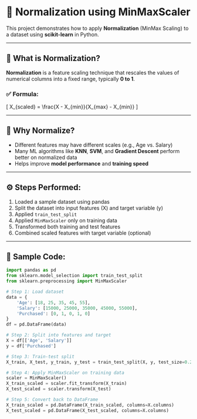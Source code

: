 # 🔢 Normalization using MinMaxScaler

This project demonstrates how to apply **Normalization** (MinMax Scaling) to a dataset using **scikit-learn** in Python.

---

## 📘 What is Normalization?

**Normalization** is a feature scaling technique that rescales the values of numerical columns into a fixed range, typically **0 to 1**.

### ✅ Formula:
\[
X_{scaled} = \frac{X - X_{min}}{X_{max} - X_{min}}
\]

---

## 🎯 Why Normalize?

- Different features may have different scales (e.g., Age vs. Salary)
- Many ML algorithms like **KNN**, **SVM**, and **Gradient Descent** perform better on normalized data
- Helps improve **model performance** and **training speed**

---

## ⚙️ Steps Performed:

1. Loaded a sample dataset using pandas
2. Split the dataset into input features (X) and target variable (y)
3. Applied `train_test_split`
4. Applied `MinMaxScaler` only on training data
5. Transformed both training and test features
6. Combined scaled features with target variable (optional)

---

## 🧪 Sample Code:

```python
import pandas as pd
from sklearn.model_selection import train_test_split
from sklearn.preprocessing import MinMaxScaler

# Step 1: Load dataset
data = {
    'Age': [18, 25, 35, 45, 55],
    'Salary': [15000, 25000, 35000, 45000, 55000],
    'Purchased': [0, 1, 0, 1, 0]
}
df = pd.DataFrame(data)

# Step 2: Split into features and target
X = df[['Age', 'Salary']]
y = df['Purchased']

# Step 3: Train-test split
X_train, X_test, y_train, y_test = train_test_split(X, y, test_size=0.2, random_state=42)

# Step 4: Apply MinMaxScaler on training data
scaler = MinMaxScaler()
X_train_scaled = scaler.fit_transform(X_train)
X_test_scaled = scaler.transform(X_test)

# Step 5: Convert back to DataFrame
X_train_scaled = pd.DataFrame(X_train_scaled, columns=X.columns)
X_test_scaled = pd.DataFrame(X_test_scaled, columns=X.columns)
